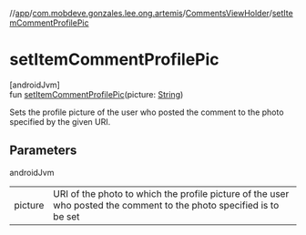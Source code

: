 //[app](../../../index.md)/[com.mobdeve.gonzales.lee.ong.artemis](../index.md)/[CommentsViewHolder](index.md)/[setItemCommentProfilePic](set-item-comment-profile-pic.md)

# setItemCommentProfilePic

[androidJvm]\
fun [setItemCommentProfilePic](set-item-comment-profile-pic.md)(picture: [String](https://kotlinlang.org/api/latest/jvm/stdlib/kotlin/-string/index.html))

Sets the profile picture of the user who posted the comment to the photo specified by the given URI.

## Parameters

androidJvm

| | |
|---|---|
| picture | URI of the photo to which the profile picture of the user who posted the comment to the photo specified is to be set |
